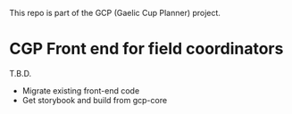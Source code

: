 This repo is part of the GCP (Gaelic Cup Planner) project.

# CGP Front end for field coordinators

T.B.D.

- Migrate existing front-end code
- Get storybook and build from gcp-core
